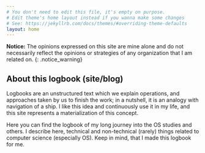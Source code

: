 ```yaml
---
# You don't need to edit this file, it's empty on purpose.
# Edit theme's home layout instead if you wanna make some changes
# See: https://jekyllrb.com/docs/themes/#overriding-theme-defaults
layout: home
---
```


**Notice:**
The opinions expressed on this site are mine alone and do not necessarily
reflect the opinions or strategies of any organization that I am related on.
{: .notice_warning}

## About this logbook (site/blog)

Logbooks are an unstructured text which we explain operations, and approaches
taken by us to finish the work; in a nutshell, it is an analogy with navigation
of a ship. I like this idea and continuously use it in my life, and this site
represents a materialization of this concept.

Here you can find the logbook of my long journey into the OS studies and
others. I describe here, technical and non-technical (rarely) things related to
computer science (especially OS). Keep in mind, that I made this logbook for
me.
